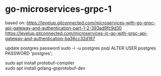 # go-microservices-grpc-1
based on:
https://levelup.gitconnected.com/microservices-with-go-grpc-api-gateway-and-authentication-part-1-2-393ad9fc9d30
https://levelup.gitconnected.com/microservices-in-go-with-grpc-api-gateway-and-authentication-ba36cc32d167

update postgres password
    sudo -i -u postgres
    psql
    ALTER USER postgres PASSWORD 'postgres';
  
sudo apt install protobuf-compiler  
sudo apt install golang-goprotobuf-dev  